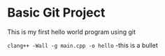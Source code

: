 # Basic Git Project

This is my  first hello world program using git

```clang++ -Wall -g main.cpp -o hello```
-this is a bullet